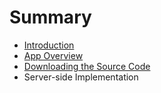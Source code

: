 # Summary

* [Introduction](README.md)
* [App Overview](app_overview.md)
* [Downloading the Source Code](downloading_the_source_code.md)
* Server-side Implementation

